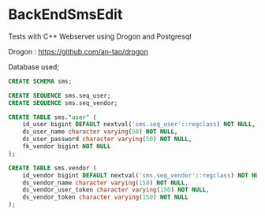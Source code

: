 # BackEndSmsEdit
Tests with C++ Webserver using Drogon and Postgresql

Drogon : https://github.com/an-tao/drogon

Database used;

```SQL
CREATE SCHEMA sms;

CREATE SEQUENCE sms.seq_user;
CREATE SEQUENCE sms.seq_vendor;

CREATE TABLE sms."user" (
    id_user bigint DEFAULT nextval('sms.seq_user'::regclass) NOT NULL,
    ds_user_name character varying(50) NOT NULL,
    ds_user_password character varying(50) NOT NULL,
    fk_vendor bigint NOT NULL
);

CREATE TABLE sms.vendor (
    id_vendor bigint DEFAULT nextval('sms.seq_vendor'::regclass) NOT NULL,
    ds_vendor_name character varying(150) NOT NULL,
    ds_vendor_user_token character varying(150) NOT NULL,
    ds_vendor_token character varying(150) NOT NULL
);
```
